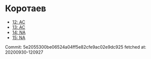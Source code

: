# Коротаев
- [12: AC](12.md)
- [13: AC](13.md)
- [14: NA](14.md)
- [15: NA](15.md)

Commit: 5e2055300be06524a04ff5e82cfe9ac02e9dc925
 fetched at: 20200930-120927
